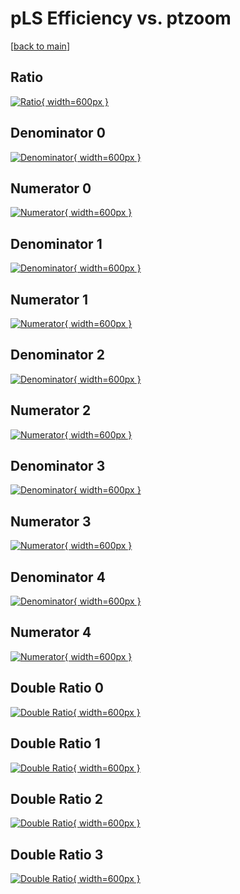 # pLS Efficiency vs. ptzoom

[[back to main](./)]



## Ratio

[![Ratio](../mtv/var/pLS_base_11_0_eff_ptzoom.png){ width=600px }](../mtv/var/pLS_base_11_0_eff_ptzoom.pdf)

## Denominator 0

[![Denominator](../mtv/den/pLS_base_11_0_eff_ptzoom_den0.png){ width=600px }](../mtv/den/pLS_base_11_0_eff_ptzoom_den0.pdf)

## Numerator 0

[![Numerator](../mtv/num/pLS_base_11_0_eff_ptzoom_num0.png){ width=600px }](../mtv/num/pLS_base_11_0_eff_ptzoom_num0.pdf)

## Denominator 1

[![Denominator](../mtv/den/pLS_base_11_0_eff_ptzoom_den1.png){ width=600px }](../mtv/den/pLS_base_11_0_eff_ptzoom_den1.pdf)

## Numerator 1

[![Numerator](../mtv/num/pLS_base_11_0_eff_ptzoom_num1.png){ width=600px }](../mtv/num/pLS_base_11_0_eff_ptzoom_num1.pdf)

## Denominator 2

[![Denominator](../mtv/den/pLS_base_11_0_eff_ptzoom_den2.png){ width=600px }](../mtv/den/pLS_base_11_0_eff_ptzoom_den2.pdf)

## Numerator 2

[![Numerator](../mtv/num/pLS_base_11_0_eff_ptzoom_num2.png){ width=600px }](../mtv/num/pLS_base_11_0_eff_ptzoom_num2.pdf)

## Denominator 3

[![Denominator](../mtv/den/pLS_base_11_0_eff_ptzoom_den3.png){ width=600px }](../mtv/den/pLS_base_11_0_eff_ptzoom_den3.pdf)

## Numerator 3

[![Numerator](../mtv/num/pLS_base_11_0_eff_ptzoom_num3.png){ width=600px }](../mtv/num/pLS_base_11_0_eff_ptzoom_num3.pdf)

## Denominator 4

[![Denominator](../mtv/den/pLS_base_11_0_eff_ptzoom_den4.png){ width=600px }](../mtv/den/pLS_base_11_0_eff_ptzoom_den4.pdf)

## Numerator 4

[![Numerator](../mtv/num/pLS_base_11_0_eff_ptzoom_num4.png){ width=600px }](../mtv/num/pLS_base_11_0_eff_ptzoom_num4.pdf)

## Double Ratio 0

[![Double Ratio](../mtv/ratio/pLS_base_11_0_eff_ptzoom_ratio0.png){ width=600px }](../mtv/ratio/pLS_base_11_0_eff_ptzoom_ratio0.pdf)

## Double Ratio 1

[![Double Ratio](../mtv/ratio/pLS_base_11_0_eff_ptzoom_ratio1.png){ width=600px }](../mtv/ratio/pLS_base_11_0_eff_ptzoom_ratio1.pdf)

## Double Ratio 2

[![Double Ratio](../mtv/ratio/pLS_base_11_0_eff_ptzoom_ratio2.png){ width=600px }](../mtv/ratio/pLS_base_11_0_eff_ptzoom_ratio2.pdf)

## Double Ratio 3

[![Double Ratio](../mtv/ratio/pLS_base_11_0_eff_ptzoom_ratio3.png){ width=600px }](../mtv/ratio/pLS_base_11_0_eff_ptzoom_ratio3.pdf)

